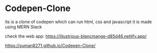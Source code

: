 # Codepen-Clone

its is a clone of codepen 
which can run html, css and javascript
it is made using MERN Stack

check the web app:
https://illustrious-blancmange-d85d46.netlify.app/

https://suman8271.github.io/Codepen-Clone/
